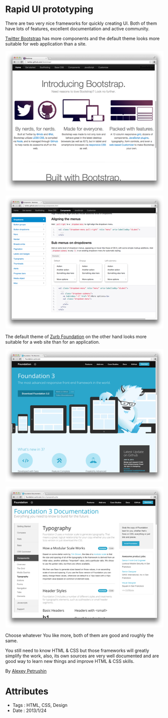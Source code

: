 # Rapid UI prototyping

There are two very nice frameworks for quickly creating UI. Both of them have lots of features,
excellent documentation and active community.

[Twitter Bootstrap](http://twitter.github.com/bootstrap) has more components and the default
theme looks more suitable for web application than a site.

![Twitter Bootstrap](rapid-ui-prototyping/bootstrap.png)

![Twitter Bootstrap](rapid-ui-prototyping/bootstrap-example.png)

The default theme of [Zurb Foundation](http://foundation.zurb.com) on the other hand looks more
suitable for a web site than for an application.

![Zurb Foundation](rapid-ui-prototyping/foundation.png)

![Zurb Foundation](rapid-ui-prototyping/foundation-example.png)

Choose whatever You like more, both of them are good and roughly the same.

You still need to know HTML & CSS but those frameworks will greatly simplify the work,
also, its own sources are very well documented and are good way to learn new things and
improve HTML & CSS skills.

By [Alexey Petrushin](http://petrush.in)

# Attributes

- Tags : HTML, CSS, Design
- Date : 2013/1/24